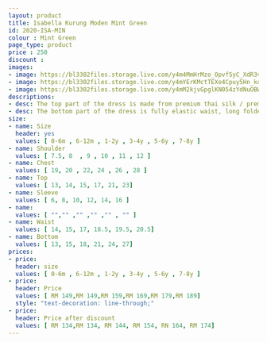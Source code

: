 ```yaml
---
layout: product
title: Isabella Kurung Moden Mint Green
id: 2020-ISA-MIN
colour : Mint Green
page_type: product
price : 250
discount : 
images:
- image: https://bl3302files.storage.live.com/y4m4MmHrMzo_Opvf5yC_XdR3vv2FSGi6FHVz0vUIjkA_LAGrbWqjHzc0PF7ooiJkVOwmkxyyDwNK0a9WFX9wi_4JExy7QlaCqhwKO813pfLYYLtOWY9PKpwKvYvwOkTVHHlCXZumsaO0uBpa7i5Qv7pPGES1xY6LSYqgJ7q_3JGfvI_41sMWtxxOSPp2PIMuS81?width=819&height=1024&cropmode=none
- image: https://bl3302files.storage.live.com/y4mYErKMctTEXe4Cpuy5Hn_kqKc1AdYjpFt1c_KmBAvnt-4hZ6W5DmuEmK-NFRoBMtAg3zboR8HY7DVxmMeEent9xKW-uYVozcHx_nsnRU4yo08PrW5ciudQjUR6jFDYP1H988yaANhoNA7rOsvB004ZtjWWAhFxiI2SBFpLlDZ9pgE0NmJgO9SKEC7rfHv3JtI?width=819&height=1024&cropmode=none
- image: https://bl3302files.storage.live.com/y4mM2kjvGpglKN054zYdNuOBWstZ1zvtecMeuRPi7l03H9Y4Qrk_uF9amDMrKAZ59Ux2b7B5wu3zRFH6QRlXrmeog5giC44BOLm925nvo8FppzzEFDWRwRwLMFYZm3wIVrm5ecJO8f-MY30LHMn920swbnYVYZzE3e_GnGynB5xXqBiU2JGceUnI8gMiObdzoVM?width=819&height=1024&cropmode=none
descriptions:
- desc: The top part of the dress is made from premium thai silk / premium getman cotton. The design is round neck with zip at the back. Border lace with exclusive beads
- desc: The bottom part of the dress is fully elastic waist, long folded skirt.
size:
- name: Size
  header: yes
  values: [ 0-6m , 6-12m , 1-2y , 3-4y , 5-6y , 7-8y ]
- name: Shoulder
  values: [ 7.5, 8  , 9 , 10 , 11 , 12 ]
- name: Chest
  values: [ 19, 20 , 22, 24 , 26 , 28 ]
- name: Top
  values: [ 13, 14, 15, 17, 21, 23]
- name: Sleeve
  values: [ 6, 8, 10, 12, 14, 16 ]
- name: 
  values: [ "","" ,"" ,"" ,"" , "" ]
- name: Waist
  values: [ 14, 15, 17, 18.5, 19.5, 20.5]
- name: Bottom
  values: [ 13, 15, 18, 21, 24, 27]
prices:
- price:
  header: size
  values: [ 0-6m , 6-12m , 1-2y , 3-4y , 5-6y , 7-8y ]
- price:
  header: Price
  values: [ RM 149,RM 149,RM 159,RM 169,RM 179,RM 189]
  style: "text-decoration: line-through;"
- price:
  header: Price after discount
  values: [ RM 134,RM 134, RM 144, RM 154, RN 164, RM 174]
---
```


  
